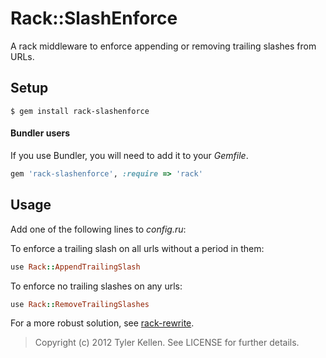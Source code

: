 # Rack::SlashEnforce

A rack middleware to enforce appending or removing trailing slashes from URLs.

## Setup

```console
$ gem install rack-slashenforce
```

#### Bundler users
If you use Bundler, you will need to add it to your *Gemfile*.

```ruby
gem 'rack-slashenforce', :require => 'rack'
```

## Usage

Add one of the following lines to *config.ru*:

To enforce a trailing slash on all urls without a period in them:

```ruby
use Rack::AppendTrailingSlash
```

To enforce no trailing slashes on any urls:

```ruby
use Rack::RemoveTrailingSlashes
```

For a more robust solution, see [rack-rewrite](https://github.com/jtrupiano/rack-rewrite).


> Copyright (c) 2012 Tyler Kellen. See LICENSE for further details.